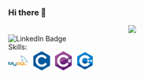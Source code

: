 ### Hi there 👋

<div id="header" align="center">
  <img src="https://media.giphy.com/media/WIQ0N0OUvei1OW1h9Z/giphy.gif" width="100"/>
</div>
<div id="badges">
  <img src="https://upload.wikimedia.org/wikipedia/commons/thumb/f/f3/VK_Compact_Logo_%282021-present%29.svg/langru-1500px-VK_Compact_Logo_%282021-present%29.svg.png" width="40" alt="LinkedIn Badge"/>
</div>
Skills:
<div>
  <img src="https://github.com/devicons/devicon/blob/master/icons/mysql/mysql-original-wordmark.svg" title="MySQL"  alt="MySQL" width="40" height="40"/>&nbsp;  
  <img src="https://github.com/devicons/devicon/blob/master/icons/c/c-plain.svg" width="40" height="40"/>
  <img src="https://github.com/devicons/devicon/blob/master/icons/csharp/csharp-original.svg" width="40" height="40"/>
  <img src="https://github.com/Pavel8913/c-logo/blob/main/%D1%81%2B%2B.png" width="40" height="40"/>  
</div>


